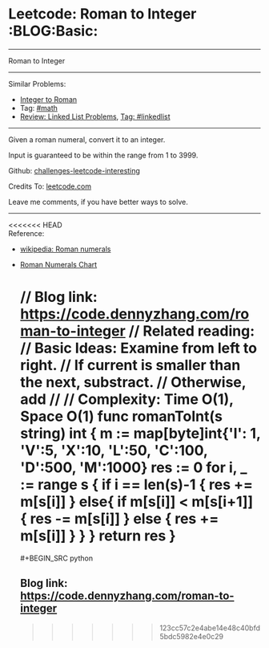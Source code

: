 
# Leetcode: Roman to Integer     :BLOG:Basic:

---

Roman to Integer  

---

Similar Problems:  

-   [Integer to Roman](https://code.dennyzhang.com/integer-to-roman)
-   Tag: [#math](https://code.dennyzhang.com/tag/math)
-   [Review: Linked List Problems](https://code.dennyzhang.com/review-linkedlist), [Tag: #linkedlist](https://code.dennyzhang.com/tag/linkedlist)

---

Given a roman numeral, convert it to an integer.  

Input is guaranteed to be within the range from 1 to 3999.  

Github: [challenges-leetcode-interesting](https://github.com/DennyZhang/challenges-leetcode-interesting/tree/master/roman-to-integer)  

Credits To: [leetcode.com](https://leetcode.com/problems/roman-to-integer/description/)  

Leave me comments, if you have better ways to solve.  

---

<<<<<<< HEAD  
Reference:  

-   [wikipedia: Roman numerals](https://en.wikipedia.org/wiki/Roman_numerals#Roman_numeric_system)
-   [Roman Numerals Chart](http://literacy.kent.edu/Minigrants/Cinci/romanchart.htm)

    // Blog link: https://code.dennyzhang.com/roman-to-integer
    // Related reading: 
    // Basic Ideas: Examine from left to right.
    //   If current is smaller than the next, substract. 
    //   Otherwise, add
    //
    // Complexity: Time O(1), Space O(1)
    func romanToInt(s string) int {
        m := map[byte]int{'I': 1, 'V':5, 'X':10, 'L':50, 'C':100, 'D':500, 'M':1000}
        res := 0
        for i, _ := range s {
    	if i == len(s)-1 {
    	    res += m[s[i]]
    	} else{
    	    if m[s[i]] < m[s[i+1]] {
    		res -= m[s[i]]
    	    } else {
    		res += m[s[i]]
    	    }
    	}
        }
        return res
    }
    =======
    #+BEGIN_SRC python
    ## Blog link: https://code.dennyzhang.com/roman-to-integer
    
    >>>>>>> 123cc57c2e4abe14e48c40bfd5bdc5982e4e0c29

